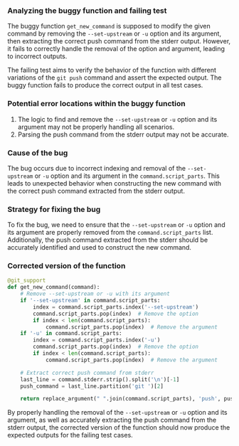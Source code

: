 ### Analyzing the buggy function and failing test
The buggy function `get_new_command` is supposed to modify the given command by removing the `--set-upstream` or `-u` option and its argument, then extracting the correct push command from the stderr output. However, it fails to correctly handle the removal of the option and argument, leading to incorrect outputs.

The failing test aims to verify the behavior of the function with different variations of the `git push` command and assert the expected output. The buggy function fails to produce the correct output in all test cases.

### Potential error locations within the buggy function
1. The logic to find and remove the `--set-upstream` or `-u` option and its argument may not be properly handling all scenarios.
2. Parsing the push command from the stderr output may not be accurate.

### Cause of the bug
The bug occurs due to incorrect indexing and removal of the `--set-upstream` or `-u` option and its argument in the `command.script_parts`. This leads to unexpected behavior when constructing the new command with the correct push command extracted from the stderr output.

### Strategy for fixing the bug
To fix the bug, we need to ensure that the `--set-upstream` or `-u` option and its argument are properly removed from the `command.script_parts` list. Additionally, the push command extracted from the stderr should be accurately identified and used to construct the new command.

### Corrected version of the function
```python
@git_support
def get_new_command(command):
    # Remove --set-upstream or -u with its argument
    if '--set-upstream' in command.script_parts:
        index = command.script_parts.index('--set-upstream')
        command.script_parts.pop(index)  # Remove the option
        if index < len(command.script_parts):
            command.script_parts.pop(index)  # Remove the argument
    if '-u' in command.script_parts:
        index = command.script_parts.index('-u')
        command.script_parts.pop(index)  # Remove the option
        if index < len(command.script_parts):
            command.script_parts.pop(index)  # Remove the argument

    # Extract correct push command from stderr
    last_line = command.stderr.strip().split('\n')[-1]
    push_command = last_line.partition('git ')[2]

    return replace_argument(" ".join(command.script_parts), 'push', push_command)
```

By properly handling the removal of the `--set-upstream` or `-u` option and its argument, as well as accurately extracting the push command from the stderr output, the corrected version of the function should now produce the expected outputs for the failing test cases.
